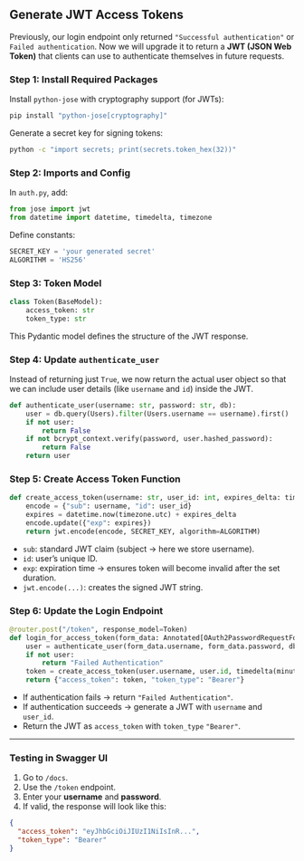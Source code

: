 ## Generate JWT Access Tokens

Previously, our login endpoint only returned `"Successful authentication"` or `Failed authentication`. Now we will upgrade it to return a **JWT (JSON Web Token)** that clients can use to authenticate themselves in future requests.

### Step 1: Install Required Packages

Install `python-jose` with cryptography support (for JWTs):

```bash
pip install "python-jose[cryptography]"
```

Generate a secret key for signing tokens:

```bash
python -c "import secrets; print(secrets.token_hex(32))"
```

### Step 2: Imports and Config

In `auth.py`, add:

```python
from jose import jwt
from datetime import datetime, timedelta, timezone
```

Define constants:

```python
SECRET_KEY = 'your generated secret'
ALGORITHM = 'HS256'
```

### Step 3: Token Model

```python
class Token(BaseModel):
    access_token: str
    token_type: str
```

This Pydantic model defines the structure of the JWT response.

### Step 4: Update `authenticate_user`

Instead of returning just `True`, we now return the actual user object so that we can include user details (like `username` and `id`) inside the JWT.

```python
def authenticate_user(username: str, password: str, db):
    user = db.query(Users).filter(Users.username == username).first()
    if not user:
        return False
    if not bcrypt_context.verify(password, user.hashed_password):
        return False
    return user
```

### Step 5: Create Access Token Function

```python
def create_access_token(username: str, user_id: int, expires_delta: timedelta):
    encode = {"sub": username, "id": user_id}
    expires = datetime.now(timezone.utc) + expires_delta
    encode.update({"exp": expires})
    return jwt.encode(encode, SECRET_KEY, algorithm=ALGORITHM)
```

- `sub`: standard JWT claim (subject → here we store username).
- `id`: user’s unique ID.
- `exp`: expiration time → ensures token will become invalid after the set duration.
- `jwt.encode(...)`: creates the signed JWT string.

### Step 6: Update the Login Endpoint

```python
@router.post("/token", response_model=Token)
def login_for_access_token(form_data: Annotated[OAuth2PasswordRequestForm, Depends()], db: db_dependency):
    user = authenticate_user(form_data.username, form_data.password, db)
    if not user:
        return "Failed Authentication"
    token = create_access_token(user.username, user.id, timedelta(minutes=20))
    return {"access_token": token, "token_type": "Bearer"}
```

- If authentication fails → return `"Failed Authentication"`.
- If authentication succeeds → generate a JWT with `username` and `user_id`.
- Return the JWT as `access_token` with `token_type` `"Bearer"`.

---

### Testing in Swagger UI

1. Go to `/docs`.
2. Use the `/token` endpoint.
3. Enter your **username** and **password**.
4. If valid, the response will look like this:

```json
{
  "access_token": "eyJhbGciOiJIUzI1NiIsInR...",
  "token_type": "Bearer"
}
```
